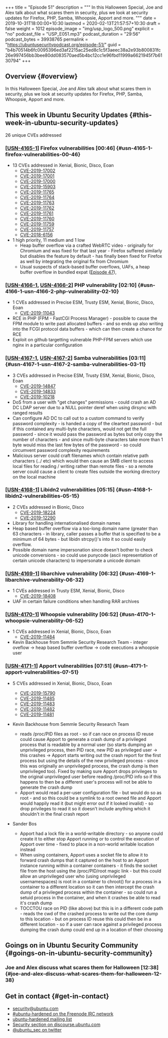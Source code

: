 +++
title = "Episode 51"
description = """
  In this Halloween Special, Joe and Alex talk about what scares them in
  security, plus we look at security updates for Firefox, PHP, Samba,
  Whoopsie, Apport and more.
  """
date = 2019-10-31T18:00:00+10:30
lastmod = 2020-02-13T21:57:57+10:30
draft = false
weight = 1012
episode_image = "img/usp_logo_500.png"
explicit = "no"
podcast_file = "USP_E051.mp3"
podcast_duration = "29:56"
podcast_bytes = 39938765
permalink = "https://ubuntusecuritypodcast.org/episode-51/"
guid = "b4b70514b6fc0095396ed3af2215ac25ed8c1c5f3aeec38a2e93b800831fc26e997456bb3bee80dd083570aed5b4bc12cc1e96fbd11999a6621945f7b6130794"
+++

## Overview {#overview}

In this Halloween Special, Joe and Alex talk about what scares them in
security, plus we look at security updates for Firefox, PHP, Samba,
Whoopsie, Apport and more.


## This week in Ubuntu Security Updates {#this-week-in-ubuntu-security-updates}

26 unique CVEs addressed


### [[USN-4165-1](https://usn.ubuntu.com/4165-1/)] Firefox vulnerabilities [00:46] {#usn-4165-1-firefox-vulnerabilities-00-46}

-   13 CVEs addressed in Xenial, Bionic, Disco, Eoan
    -   [CVE-2019-17002](https://people.canonical.com/~ubuntu-security/cve/CVE-2019-17002) <!-- low -->
    -   [CVE-2019-17001](https://people.canonical.com/~ubuntu-security/cve/CVE-2019-17001) <!-- medium -->
    -   [CVE-2019-17000](https://people.canonical.com/~ubuntu-security/cve/CVE-2019-17000) <!-- medium -->
    -   [CVE-2019-15903](https://people.canonical.com/~ubuntu-security/cve/CVE-2019-15903) <!-- medium -->
    -   [CVE-2019-11765](https://people.canonical.com/~ubuntu-security/cve/CVE-2019-11765) <!-- medium -->
    -   [CVE-2019-11764](https://people.canonical.com/~ubuntu-security/cve/CVE-2019-11764) <!-- medium -->
    -   [CVE-2019-11763](https://people.canonical.com/~ubuntu-security/cve/CVE-2019-11763) <!-- medium -->
    -   [CVE-2019-11762](https://people.canonical.com/~ubuntu-security/cve/CVE-2019-11762) <!-- medium -->
    -   [CVE-2019-11761](https://people.canonical.com/~ubuntu-security/cve/CVE-2019-11761) <!-- medium -->
    -   [CVE-2019-11760](https://people.canonical.com/~ubuntu-security/cve/CVE-2019-11760) <!-- medium -->
    -   [CVE-2019-11759](https://people.canonical.com/~ubuntu-security/cve/CVE-2019-11759) <!-- medium -->
    -   [CVE-2019-11757](https://people.canonical.com/~ubuntu-security/cve/CVE-2019-11757) <!-- medium -->
    -   [CVE-2018-6156](https://people.canonical.com/~ubuntu-security/cve/CVE-2018-6156) <!-- high -->
-   1 high priority, 11 medium and 1 low
    -   Heap buffer overflow via a crafted WebRTC video - originally for
        Chromium and was fixed for that last year - Firefox suffered similarly
        but disables the feature by default - has finally been fixed for
        Firefox as well by integrating the original fix from Chromium
    -   Usual suspects of stack-based buffer overflows, UAFs, a heap buffer
        overflow in bundled expat ([Episode 47](https://ubuntusecuritypodcast.org/episode-47/)),


### [[USN-4166-1](https://usn.ubuntu.com/4166-1/), [USN-4166-2](https://usn.ubuntu.com/4166-2/)] PHP vulnerability [02:10] {#usn-4166-1-usn-4166-2-php-vulnerability-02-10}

-   1 CVEs addressed in Precise ESM, Trusty ESM, Xenial, Bionic, Disco, Eoan
    -   [CVE-2019-11043](https://people.canonical.com/~ubuntu-security/cve/CVE-2019-11043) <!-- medium -->
-   RCE in PHP (FPM - FastCGI Process Manager) - possible to cause the FPM
    module to write past allocated buffers - and so ends up also writing into the FCGI
    protocol data buffers - which can then create a chance for RCE
-   Exploit on github targetting vulnerable PHP-FPM servers which use nginx
    in a particular configuration


### [[USN-4167-1](https://usn.ubuntu.com/4167-1/), [USN-4167-2](https://usn.ubuntu.com/4167-2/)] Samba vulnerabilities [03:11] {#usn-4167-1-usn-4167-2-samba-vulnerabilities-03-11}

-   3 CVEs addressed in Precise ESM, Trusty ESM, Xenial, Bionic, Disco, Eoan
    -   [CVE-2019-14847](https://people.canonical.com/~ubuntu-security/cve/CVE-2019-14847) <!-- medium -->
    -   [CVE-2019-14833](https://people.canonical.com/~ubuntu-security/cve/CVE-2019-14833) <!-- medium -->
    -   [CVE-2019-10218](https://people.canonical.com/~ubuntu-security/cve/CVE-2019-10218) <!-- medium -->
-   DoS from a user with "get changes" permissions - could crash an AD DC
    LDAP server due to a NULL pointer deref when using dirsync with ranged results
-   Can configure AD DC to call out to a custom command to verify password
    complexity - is handed a copy of the cleartext password - but if this
    contained any multi-byte characters, would not get the full password -
    since it would pass the password as bytes but only copy the number of
    characters - and since multi-byte characters take more than 1 byte would
    miss the last few bytes of the password - so could circumvent password
    complexity requirements
-   Malicious server could craft filenames which contain relative path
    characters (../ etc) which would then cause an SMB client to access local
    files for reading / writing rather than remote files - so a remote server
    could cause a client to create files outside the working directory on the
    local machine


### [[USN-4168-1](https://usn.ubuntu.com/4168-1/)] Libidn2 vulnerabilities [05:15] {#usn-4168-1-libidn2-vulnerabilities-05-15}

-   2 CVEs addressed in Bionic, Disco
    -   [CVE-2019-18224](https://people.canonical.com/~ubuntu-security/cve/CVE-2019-18224) <!-- medium -->
    -   [CVE-2019-12290](https://people.canonical.com/~ubuntu-security/cve/CVE-2019-12290) <!-- medium -->
-   Library for handling internationalised domain names
-   Heap based buffer overflow via a too-long domain name (greater than 63
    characters - in library, caller passes a buffer that is specified to be a
    minimum of 64 bytes - but libidn strcpy()'s into it so could easily overflow.
-   Possible domain name impersonation since doesn't bother to check unicode
    conversions - so could use punycode (ascii representation of certain
    unicode characters) to impersonate a unicode domain


### [[USN-4169-1](https://usn.ubuntu.com/4169-1/)] libarchive vulnerability [06:32] {#usn-4169-1-libarchive-vulnerability-06-32}

-   1 CVEs addressed in Trusty ESM, Xenial, Bionic, Disco
    -   [CVE-2019-18408](https://people.canonical.com/~ubuntu-security/cve/CVE-2019-18408) <!-- medium -->
-   UAF in certain failure conditions when handling RAR archives


### [[USN-4170-1](https://usn.ubuntu.com/4170-1/)] Whoopsie vulnerability [06:52] {#usn-4170-1-whoopsie-vulnerability-06-52}

-   1 CVEs addressed in Xenial, Bionic, Disco, Eoan
    -   [CVE-2019-11484](https://people.canonical.com/~ubuntu-security/cve/CVE-2019-11484) <!-- medium -->
-   Kevin Backhouse from Semmle Security Research Team - integer oveflow ->
    heap based buffer overflow -> code executions a whoopsie user


### [[USN-4171-1](https://usn.ubuntu.com/4171-1/)] Apport vulnerabilities [07:51] {#usn-4171-1-apport-vulnerabilities-07-51}

-   5 CVEs addressed in Xenial, Bionic, Disco, Eoan
    -   [CVE-2019-15790](https://people.canonical.com/~ubuntu-security/cve/CVE-2019-15790) <!-- medium -->
    -   [CVE-2019-11485](https://people.canonical.com/~ubuntu-security/cve/CVE-2019-11485) <!-- medium -->
    -   [CVE-2019-11483](https://people.canonical.com/~ubuntu-security/cve/CVE-2019-11483) <!-- medium -->
    -   [CVE-2019-11482](https://people.canonical.com/~ubuntu-security/cve/CVE-2019-11482) <!-- medium -->
    -   [CVE-2019-11481](https://people.canonical.com/~ubuntu-security/cve/CVE-2019-11481) <!-- low -->
-   Kevin Backhouse from Semmle Security Research Team
    -   reads /proc/PID files as root - so if can race on process ID reuse
        could cause Apport to generate a crash dump of a privileged process
        that is readable by a normal user (so starts dumping an unprivileged
        process, then PID race, new PID as privileged user -> this crashes ->
        Apport starts writing out the crash report for the first process but
        using the details of the new privileged process - since this was
        originally an unprivileged process, the crash dump is then unprivileged
        too). Fixed by making sure Apport drops privileges to the original
        unprivileged user before reading /proc/PID info so if this happens to
        then be a different user's process will not be able to generate the
        crash dump
    -   Apport would read a per-user configuration file - but would do so as
        root - and so this could be a symlink to a root owned file and Apport
        would happily read it (but might error out if it looked invalid) - so
        drop privileges to read it so it doesn't include anything which it
        shouldn't in the final crash report

-   Sander Bos
    -   Apport had a lock file in a world-writable directory - so anyone could
        create it to either stop Apport running or to control the execution of
        Apport over time - fixed to place in a non-world writable location
        instead
    -   When using containers, Apport uses a socket file to allow it to forward
        crash dumps that it captured on the host to an Apport instance running
        within a container containers - it finds the socket file from the host
        using the /proc/PID/root magic link - but this could allow an
        unprivileged user who (using unprivileged usernamespaces) is root in a
        container to chroot() for a process in a container to a different
        location so it can then intercept the crash dump of a privileged
        process within the container - so could run a setuid process in the
        container, and when it crashes be able to read it's crash dump
    -   TOCCTOU race on PID (like above) but this is in a different code path -
        reads the cwd of the crashed process to write out the core dump to this
        location - but on process ID reuse this could then be in a different
        location - so if a user can race against a privileged process dumping
        the crash dump could end up in a location of their choosing


## Goings on in Ubuntu Security Community {#goings-on-in-ubuntu-security-community}


### Joe and Alex discuss what scares them for Halloween [12:38] {#joe-and-alex-discuss-what-scares-them-for-halloween-12-38}


## Get in contact {#get-in-contact}

-   [security@ubuntu.com](mailto:security@ubuntu.com)
-   [#ubuntu-hardened on the Freenode IRC network](http://webchat.freenode.net/#ubuntu-hardened)
-   [ubuntu-hardened mailing list](https://lists.ubuntu.com/mailman/listinfo/ubuntu-hardened)
-   [Security section on discourse.ubuntu.com](https://discourse.ubuntu.com/c/security)
-   [@ubuntu\_sec on twitter](https://twitter.com/ubuntu%5Fsec)